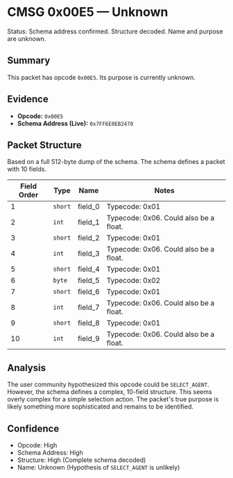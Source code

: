# CMSG 0x00E5 — Unknown

Status: Schema address confirmed. Structure decoded. Name and purpose are unknown.

## Summary

This packet has opcode `0x00E5`. Its purpose is currently unknown.

## Evidence

- **Opcode:** `0x00E5`
- **Schema Address (Live):** `0x7FF6E0EB2470`

## Packet Structure

Based on a full 512-byte dump of the schema. The schema defines a packet with 10 fields.

| Field Order | Type | Name | Notes |
|---|---|---|---|
| 1 | `short` | field_0 | Typecode: 0x01 |
| 2 | `int` | field_1 | Typecode: 0x06. Could also be a float. |
| 3 | `short` | field_2 | Typecode: 0x01 |
| 4 | `int` | field_3 | Typecode: 0x06. Could also be a float. |
| 5 | `short` | field_4 | Typecode: 0x01 |
| 6 | `byte` | field_5 | Typecode: 0x02 |
| 7 | `short` | field_6 | Typecode: 0x01 |
| 8 | `int` | field_7 | Typecode: 0x06. Could also be a float. |
| 9 | `short` | field_8 | Typecode: 0x01 |
| 10 | `int` | field_9 | Typecode: 0x06. Could also be a float. |

## Analysis

The user community hypothesized this opcode could be `SELECT_AGENT`. However, the schema defines a complex, 10-field structure. This seems overly complex for a simple selection action. The packet's true purpose is likely something more sophisticated and remains to be identified.

## Confidence

- Opcode: High
- Schema Address: High
- Structure: High (Complete schema decoded)
- Name: Unknown (Hypothesis of `SELECT_AGENT` is unlikely)